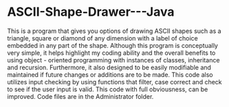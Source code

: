 # ASCII-Shape-Drawer---Java
This is a program that gives you options of drawing ASCII shapes such as a triangle, square or diamond of any dimension with a label of choice embedded in any part of the shape. 
Although this program is conceptually very simple, it helps highlight my coding ability and the overall benefits to using object - oriented programming with instances of classes, inheritance and recursion. Furthermore, it also designed to be easily modifiable and maintained if future changes or additions are to be made. 
This code also utilizes input checking by using functions that filter, case correct and check to see if the user input is valid.
This code with full obviousness, can be improved. 
Code files are in the Administrator folder.
